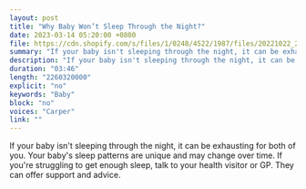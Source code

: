 ```yaml
---
layout: post
title: "Why Baby Won’t Sleep Through the Night?"
date: 2023-03-14 05:20:00 +0800
file: https://cdn.shopify.com/s/files/1/0248/4522/1987/files/20221022_2.mp3?v=1666400425
summary: "If your baby isn't sleeping through the night, it can be exhausting for both of you. Your baby's sleep patterns are unique and may change over time. If you're struggling to get enough sleep, talk to your health visitor or GP. They can offer support and advice."
description: "If your baby isn't sleeping through the night, it can be exhausting for both of you. Your baby's sleep patterns are unique and may change over time. If you're struggling to get enough sleep, talk to your health visitor or GP. They can offer support and advice."
duration: "03:46"
length: "2260320000"
explicit: "no"
keywords: "Baby"
block: "no"
voices: "Carper"
link: ""
---
```


If your baby isn't sleeping through the night, it can be exhausting for both of you. Your baby's sleep patterns are unique and may change over time. If you're struggling to get enough sleep, talk to your health visitor or GP. They can offer support and advice.

